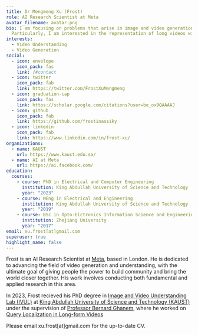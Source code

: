 ```yaml
---
title: Dr Mengmeng Xu (Frost)
role: AI Research Scientist at Meta
avatar_filename: avatar.png
bio: I am focusing on problems that arise in image and video generation and understanding.
  Particularly, I am interested in the representation of long videos with novel model architectures. I also did query localization in video during my PhD research.
interests:
  - Video Understanding
  - Video Generation
social:
  - icon: envelope
    icon_pack: fas
    link: /#contact
  - icon: twitter
    icon_pack: fab
    link: https://twitter.com/FrostXuMengmeng
  - icon: graduation-cap
    icon_pack: fas
    link: https://scholar.google.com/citations?user=be_ox9QAAAAJ
  - icon: github
    icon_pack: fab
    link: https://github.com/frostinassiky
  - icon: linkedin
    icon_pack: fab
    link: https://www.linkedin.com/in/frost-xu/
organizations:
  - name: KAUST
    url: https://www.kaust.edu.sa/
  - name: AI at Meta
    url: https://ai.facebook.com/
education:
  courses:
    - course: PhD in Electrical and Computer Engineering
      institution: King Abdullah University of Science and Technology
      year: "2023"
    - course: MEng in Electrical and Engineering
      institution: King Abdullah University of Science and Technology
      year: "2019"
    - course: BSc in Opto-Elctronics Information Science and Engineering
      institution: Zhejiang University
      year: "2017"
email: xu.frost[at]gmail.com
superuser: true
highlight_name: false
---
```


Frost is an AI Research Scientist at [Meta](https://ai.meta.com), based in London. He is dedicated to advancing the field of video generation and understanding, with the ultimate goal of giving people the power to build community and bring the world closer together.  His work involves conducting both fundamental and applied research in this area.


In 2023, Frost recieved his PhD degree in [Image and Video Understanding Lab (IVUL)](https://cemse.kaust.edu.sa/ivul) at [King Abdullah University of Science and Technology (KAUST)](https://www.kaust.edu.sa/en) under the supervision of [Professor Bernard Ghanem](https://www.bernardghanem.com/home), where he worked on [Query Localization in Long-form Videos](https://academia.kaust.edu.sa/en/studentTheses/query-localization-in-long-form-videos)

Please email xu.frost[at]gmail.com for the up-to-date CV.